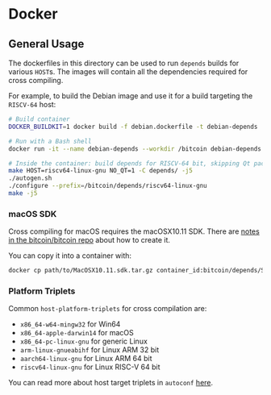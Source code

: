 # Docker

## General Usage

The dockerfiles in this directory can be used to run `depends` builds for various `HOST`s.
The images will contain all the dependencies required for cross compiling.

For example, to build the Debian image and use it for a build targeting the `RISCV-64` host:

```bash
# Build container
DOCKER_BUILDKIT=1 docker build -f debian.dockerfile -t debian-depends .

# Run with a Bash shell
docker run -it --name debian-depends --workdir /bitcoin debian-depends /bin/bash

# Inside the container: build depends for RISCV-64 bit, skipping Qt packages
make HOST=riscv64-linux-gnu NO_QT=1 -C depends/ -j5
./autogen.sh
./configure --prefix=/bitcoin/depends/riscv64-linux-gnu
make -j5
```

### macOS SDK
Cross compiling for macOS requires the macOSX10.11 SDK. 
There are [notes in the bitcoin/bitcoin repo](https://github.com/bitcoin/bitcoin/blob/master/doc/build-osx.md#deterministic-macos-dmg-notes) about how to create it.

You can copy it into a container with:
```bash
docker cp path/to/MacOSX10.11.sdk.tar.gz container_id:bitcoin/depends/SDKs
```

### Platform Triplets
Common `host-platform-triplets` for cross compilation are:

- `x86_64-w64-mingw32` for Win64
- `x86_64-apple-darwin14` for macOS
- `x86_64-pc-linux-gnu` for generic Linux
- `arm-linux-gnueabihf` for Linux ARM 32 bit
- `aarch64-linux-gnu` for Linux ARM 64 bit
- `riscv64-linux-gnu` for Linux RISC-V 64 bit

You can read more about host target triplets in `autoconf` [here](https://www.gnu.org/software/autoconf/manual/autoconf-2.69/html_node/Specifying-Target-Triplets.html).
